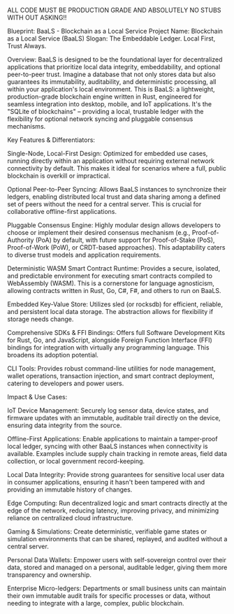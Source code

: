 ALL CODE MUST BE PRODUCTION GRADE AND ABSOLUTELY NO STUBS WITH OUT ASKING!!

Blueprint: BaaLS - Blockchain as a Local Service
Project Name: Blockchain as a Local Service (BaaLS)
Slogan: The Embeddable Ledger. Local First, Trust Always.

Overview:
BaaLS is designed to be the foundational layer for decentralized applications that prioritize local data integrity, embeddability, and optional peer-to-peer trust. Imagine a database that not only stores data but also guarantees its immutability, auditability, and deterministic processing, all within your application's local environment. This is BaaLS: a lightweight, production-grade blockchain engine written in Rust, engineered for seamless integration into desktop, mobile, and IoT applications. It's the "SQLite of blockchains" – providing a local, trustable ledger with the flexibility for optional network syncing and pluggable consensus mechanisms.

Key Features & Differentiators:

Single-Node, Local-First Design: Optimized for embedded use cases, running directly within an application without requiring external network connectivity by default. This makes it ideal for scenarios where a full, public blockchain is overkill or impractical.

Optional Peer-to-Peer Syncing: Allows BaaLS instances to synchronize their ledgers, enabling distributed local trust and data sharing among a defined set of peers without the need for a central server. This is crucial for collaborative offline-first applications.

Pluggable Consensus Engine: Highly modular design allows developers to choose or implement their desired consensus mechanism (e.g., Proof-of-Authority (PoA) by default, with future support for Proof-of-Stake (PoS), Proof-of-Work (PoW), or CRDT-based approaches). This adaptability caters to diverse trust models and application requirements.

Deterministic WASM Smart Contract Runtime: Provides a secure, isolated, and predictable environment for executing smart contracts compiled to WebAssembly (WASM). This is a cornerstone for language agnosticism, allowing contracts written in Rust, Go, C#, F#, and others to run on BaaLS.

Embedded Key-Value Store: Utilizes sled (or rocksdb) for efficient, reliable, and persistent local data storage. The abstraction allows for flexibility if storage needs change.

Comprehensive SDKs & FFI Bindings: Offers full Software Development Kits for Rust, Go, and JavaScript, alongside Foreign Function Interface (FFI) bindings for integration with virtually any programming language. This broadens its adoption potential.

CLI Tools: Provides robust command-line utilities for node management, wallet operations, transaction injection, and smart contract deployment, catering to developers and power users.

Impact & Use Cases:

IoT Device Management: Securely log sensor data, device states, and firmware updates with an immutable, auditable trail directly on the device, ensuring data integrity from the source.

Offline-First Applications: Enable applications to maintain a tamper-proof local ledger, syncing with other BaaLS instances when connectivity is available. Examples include supply chain tracking in remote areas, field data collection, or local government record-keeping.

Local Data Integrity: Provide strong guarantees for sensitive local user data in consumer applications, ensuring it hasn't been tampered with and providing an immutable history of changes.

Edge Computing: Run decentralized logic and smart contracts directly at the edge of the network, reducing latency, improving privacy, and minimizing reliance on centralized cloud infrastructure.

Gaming & Simulations: Create deterministic, verifiable game states or simulation environments that can be shared, replayed, and audited without a central server.

Personal Data Wallets: Empower users with self-sovereign control over their data, stored and managed on a personal, auditable ledger, giving them more transparency and ownership.

Enterprise Micro-ledgers: Departments or small business units can maintain their own immutable audit trails for specific processes or data, without needing to integrate with a large, complex, public blockchain. 